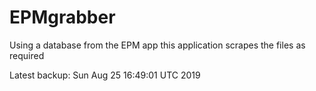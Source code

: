 # EPMgrabber
Using a database from the EPM app this application scrapes the files as required


Latest backup: Sun Aug 25 16:49:01 UTC 2019
